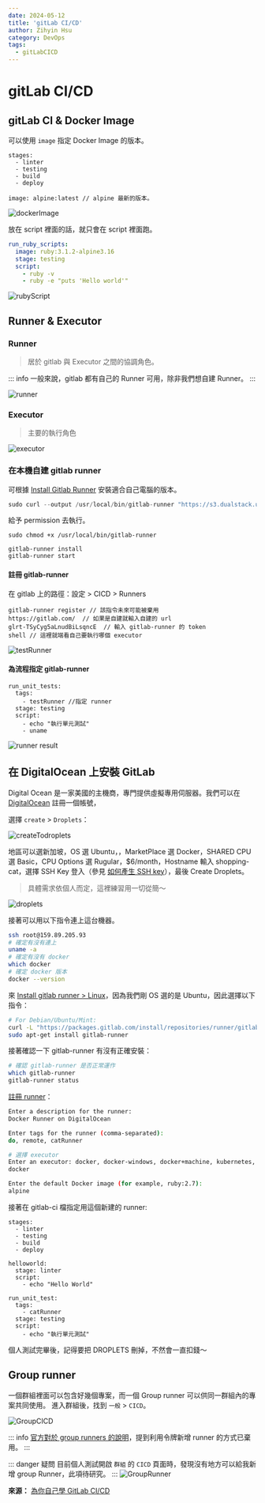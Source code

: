 ```yaml
---
date: 2024-05-12
title: 'gitLab CI/CD'
author: Zihyin Hsu
category: DevOps
tags:
  - gitLabCICD
---
```


# gitLab CI/CD

## gitLab CI & Docker Image

可以使用 `image` 指定 Docker Image 的版本。

```yml{7}
stages:
  - linter
  - testing
  - build
  - deploy

image: alpine:latest // alpine 最新的版本。
```

![dockerImage](img/dockerImage.png)

放在 script 裡面的話，就只會在 script 裡面跑。

```yml
run_ruby_scripts:
  image: ruby:3.1.2-alpine3.16
  stage: testing
  script:
    - ruby -v
    - ruby -e "puts 'Hello world'"
```

![rubyScript](img/rubyScript.png)

## Runner & Executor

### Runner

> 居於 gitlab 與 Executor 之間的協調角色。

<!-- 這通常指的是一種工具或程式，它的工作是執行或運行其他的程式碼或腳本。例如，一個測試 Runner 就是用來執行測試程式碼的工具。 -->

::: info
一般來說，gitlab 都有自己的 Runner 可用，除非我們想自建 Runner。
:::

![runner](img/runner.png)

### Executor

> 主要的執行角色

<!-- 這通常指的是一種在特定的環境或條件下執行程式碼的實體。例如，在 Java 的並行程式設計中，一個 Executor 可以管理一個執行緒池，並控制這些執行緒如何並行地執行任務。 -->

![executor](img/executor.png)

### 在本機自建 gitlab runner

可根據 [Install Gitlab Runner](https://docs.gitlab.com/runner/install/) 安裝適合自己電腦的版本。

```js
sudo curl --output /usr/local/bin/gitlab-runner "https://s3.dualstack.us-east-1.amazonaws.com/gitlab-runner-downloads/latest/binaries/gitlab-runner-darwin-arm64"
```

給予 permission 去執行。

```
sudo chmod +x /usr/local/bin/gitlab-runner
```

```
gitlab-runner install
gitlab-runner start
```

#### 註冊 gitlab-runner

在 gitlab 上的路徑：設定 > CICD > Runners

```
gitlab-runner register // 該指令未來可能被棄用
https://gitlab.com/  // 如果是自建就輸入自建的 url
glrt-TSyCyg5aLnudBiLsqncE  // 輸入 gitlab-runner 的 token
shell // 這裡就端看自己要執行哪個 executor
```

![testRunner](img/testRunner.png)

#### 為流程指定 gitlab-runner

```js{3}
run_unit_tests:
  tags:
    - testRunner //指定 runner
  stage: testing
  script:
    - echo "執行單元測試"
    - uname
```

![runner result](img/runnerResult.png)

## 在 DigitalOcean 上安裝 GitLab

Digital Ocean 是一家美國的主機商，專門提供虛擬專用伺服器。我們可以在 [DigitalOcean](https://cloud.digitalocean.com/projects/dc32e990-1826-43bd-bd53-96b398478d81/resources?i=fe54cb) 註冊一個帳號，

選擇 `create` > `Droplets`：

![createTodroplets](img/createTodroplets.png)

地區可以選新加坡，OS 選 Ubuntu，，MarketPlace 選 Docker，SHARED CPU 選 Basic，CPU Options 選 Rugular，$6/month，Hostname 輸入 shopping-cat，選擇 SSH Key 登入（參見 [如何產生 SSH key](/DevOps/gitLabCICD/Day1.html#如何產出-ssh-key-以下出自-github-copilot)），最後 Create Droplets。

> 具體需求依個人而定，這裡練習用一切從簡～

![droplets](img/droplets.png)

接著可以用以下指令連上這台機器。

```bash
ssh root@159.89.205.93
# 確定有沒有連上
uname -a
# 確定有沒有 docker
which docker
# 確定 docker 版本
docker --version
```

來 [Install gitlab runner > Linux](https://docs.gitlab.com/runner/install/linux-repository.html)，因為我們剛 OS 選的是 Ubuntu，因此選擇以下指令：

```bash
# For Debian/Ubuntu/Mint:
curl -L "https://packages.gitlab.com/install/repositories/runner/gitlab-runner/script.deb.sh" | sudo bash
sudo apt-get install gitlab-runner
```

接著確認一下 gitlab-runner 有沒有正確安裝：

```bash
# 確認 gitlab-runner 是否正常運作
which gitlab-runner
gitlab-runner status
```

[註冊 runner](/DevOps/gitLabCICD/Day2.html#註冊-gitlab-runner)：

```bash
Enter a description for the runner:
Docker Runner on DigitalOcean

Enter tags for the runner (comma-separated):
do, remote, catRunner

# 選擇 executor
Enter an executor: docker, docker-windows, docker+machine, kubernetes, docker-autoscaler, instance, ssh, parallels, virtualbox, custom, shell:
docker

Enter the default Docker image (for example, ruby:2.7):
alpine
```

接著在 gitlab-ci 檔指定用這個新建的 runner:

```yml{14}
stages:
  - linter
  - testing
  - build
  - deploy

helloworld:
  stage: linter
  script:
    - echo "Hello World"

run_unit_test:
  tags:
    - catRunner
  stage: testing
  script:
    - echo "執行單元測試"
```

個人測試完畢後，記得要把 DROPLETS 刪掉，不然會一直扣錢～

## Group runner

一個群組裡面可以包含好幾個專案，而一個 Group runner 可以供同一群組內的專案共同使用。
進入群組後，找到 `一般` > `CICD`。

![GroupCICD](img/groupCICD.png)

::: info
[官方對於 group runners 的說明](https://docs.gitlab.com/ee/ci/runners/runners_scope.html#group-runners)，提到利用令牌新增 runner 的方式已棄用。
:::

::: danger 疑問
目前個人測試開啟 `群組` 的 `CICD` 頁面時，發現沒有地方可以給我新增 group Runner，此項待研究。
:::
![GroupRunner](img/groupRunner.png)

**來源：** [為你自己學 GitLab CI/CD](https://www.youtube.com/watch?v=tcW7rSh_gGI&list=PLBd8JGCAcUAEwyH2kT1wW2BUmcSPQzGcu&index=9&ab_channel=%E9%AB%98%E8%A6%8B%E9%BE%8D)
